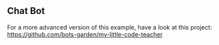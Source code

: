 ## Chat Bot

For a more advanced version of this example, have a look at this project:
https://github.com/bots-garden/my-little-code-teacher
